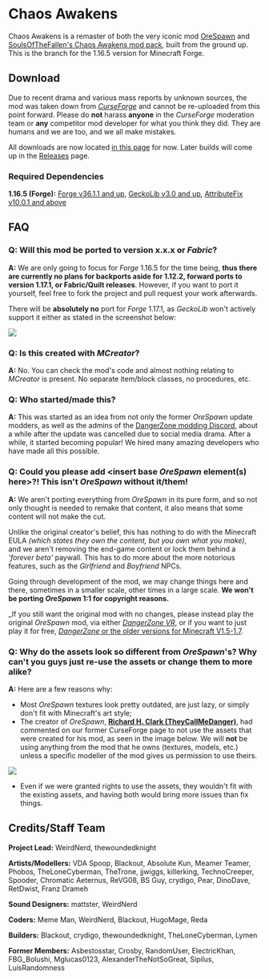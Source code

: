 # Chaos Awakens
Chaos Awakens is a remaster of both the very iconic mod [OreSpawn](https://www.orespawn.com/download/) and [SoulsOfTheFallen's Chaos Awakens mod pack](https://web.archive.org/web/20180314164908/http://www.dangerzonegame.net/mods.html), built from the ground up. This is the branch for the 1.16.5 version for Minecraft Forge.

## Download
Due to recent drama and various mass reports by unknown sources, the mod was taken down from [*CurseForge*](https://www.curseforge.com/minecraft/mc-mods) and cannot be re-uploaded from this point forward. Please do **not** harass **anyone** in the *CurseForge* moderation team or **any** competitor mod developer for what you think they did. They are humans and we are too, and we all make mistakes.

All downloads are now located [in this page](https://chaosawakens.github.io/?#downloadsDiv) for now. Later builds will come up in the [Releases](https://github.com/Chaos-Awakens-Mod-Team/ChaosAwakens/releases/) page.

### Required Dependencies
**1.16.5 (Forge):** [Forge v36.1.1 and up](https://files.minecraftforge.net/net/minecraftforge/forge/index_1.16.5.html), [GeckoLib v3.0 and up](https://www.curseforge.com/minecraft/mc-mods/geckolib/files/all?filter-game-version=1738749986%3a70886), [AttributeFix v10.0.1 and above](https://www.curseforge.com/minecraft/mc-mods/attributefix/files/all?filter-game-version=1738749986%3a70886)

## FAQ
### Q: Will this mod be ported to version x.x.x or *Fabric*?
**A:** We are only going to focus for *Forge* 1.16.5 for the time being, **thus there are currently no plans for backports aside for 1.12.2, forward ports to version 1.17.1, or Fabric/Quilt releases**. However, if you want to port it yourself, feel free to fork the project and pull request your work afterwards.

There will be **absolutely no** port for *Forge* 1.17.1, as *GeckoLib* won't actively support it either as stated in the screenshot below:

![](https://cdn.discordapp.com/attachments/816631663278686228/868465813135441940/unknown.png)

### Q: Is this created with *MCreator*?
**A:** No. You can check the mod's code and almost nothing relating to *MCreator* is present. No separate item/block classes, no procedures, etc.

### Q: Who started/made this?
**A:** This was started as an idea from not only the former *OreSpawn* update modders, as well as the admins of the [DangerZone modding Discord](https://discord.gg/hs6FJEDtMd), about a while after the update was cancelled due to social media drama. After a while, it started becoming popular! We hired many amazing developers who have made all this possible.

### Q: Could you please add \<insert base *OreSpawn* element(s) here\>?! This isn't *OreSpawn* without it/them!
**A:** We aren't porting everything from *OreSpawn* in its pure form, and so not only thought is needed to remake that content, it also means that some content will not make the cut.

Unlike the original creator's belief, this has nothing to do with the Minecraft EULA *(which states they own the content, but you own what you make)*, and we aren't removing the end-game content or lock them behind a *'forever beta'* paywall. This has to do more about the more notorious features, such as the *Girlfriend* and *Boyfriend* NPCs.

Going through development of the mod, we may change things here and there, sometimes in a smaller scale, other times in a large scale. __We won't be porting *OreSpawn* 1:1 for copyright reasons.__

_If you still want the original mod with no changes, please instead play the original *OreSpawn* mod, via either [*DangerZone VR*](https://store.steampowered.com/app/1622330/DangerZone_VR/), or if you want to just play it for free, [*DangerZone* or the older versions for Minecraft V1.5-1.7](https://www.orespawn.com/download.html).

### Q: Why do the assets look so different from *OreSpawn*'s? Why can't you guys just re-use the assets or change them to more alike?
**A:** Here are a few reasons why:
- Most *OreSpawn* textures look pretty outdated, are just lazy, or simply don't fit with Minecraft's art style;
- The creator of *OreSpawn*, [**Richard H. Clark (TheyCallMeDanger)**](https://www.youtube.com/channel/UC_Tsf31uosncmWCICYO52Dw), had commented on our former CurseForge page to not use the assets that were created for his mod, as seen in the image below. We will **not** be using anything from the mod that he owns (textures, models, etc.) unless a specific modeller of the mod gives us permission to use theirs.



![](https://cdn.discordapp.com/attachments/836006424781914154/846513645580189706/unknown.png)
- Even if we were granted rights to use the assets, they wouldn't fit with the existing assets, and having both would bring more issues than fix things.

## Credits/Staff Team
**Project Lead:** WeirdNerd, thewoundedknight

**Artists/Modellers:** VDA Spoop, Blackout, Absolute Kun, Meamer Teamer, Phobos, TheLoneCyberman, TheTrone, jjwiggs, killerking, TechnoCreeper, Spooder, Chromatic Aeternus, ReVG08, BS Guy, crydigo, Pear, DinoDave, RetDwist, Franz Drameh

**Sound Designers:** mattster, WeirdNerd

**Coders:** Meme Man, WeirdNerd, Blackout, HugoMage, Reda

**Builders:** Blackout, crydigo, thewoundedknight, TheLoneCyberman, Lymen

**Former Members:** Asbestosstar, Crosby, RandomUser, ElectricKhan, FBG_Bolushi, Mglucas0123, AlexanderTheNotSoGreat, Sipilus, LuisRandomness
